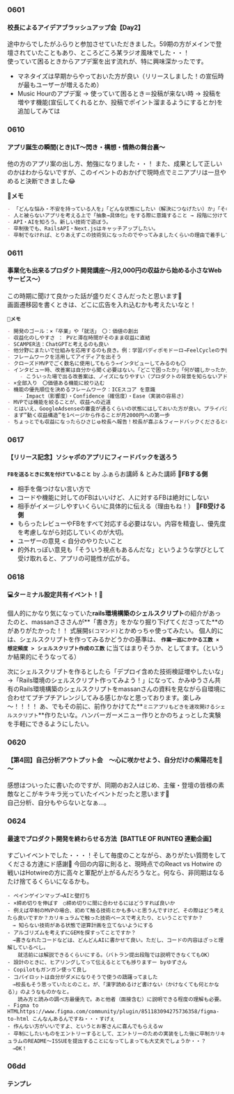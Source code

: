 ### 0601
#### 校長によるアイデアブラッシュアップ会【Day2】
途中からでしたがふらりと参加させていただきました。59期の方がメインで登壇されていたこともあり、ところどころ某ラジオ風味でした・・！  
使っていて困るときからアプデ案を出す流れが、特に興味深かったです。  

- マネタイズは早期からやっておいた方が良い（リリースしました！の宣伝時が最もユーザーが増えるため）  
- Music Hourのアプデ案 → 使っていて困るとき＝投稿が来ない時 → 投稿を増やす機能(宣伝してくれるとか、投稿でポイント溜まるようにするとか)を追加してみては  

### 0610
#### アプリ誕生の瞬間(とき)LT〜閃き・構想・情熱の舞台裏〜
他の方のアプリ案の出し方、勉強になりました・・！
また、成果として正しいのかはわからないですが、このイベントのおかげで現時点でミニアプリは一旦やめると決断できました😂

**📝メモ**
```md
- 「どんな悩み・不安を持っている人を」「どんな状態にしたい（解決につなげたい）か」「そのためにアプリでできることは何か」
- 人と被らないアプリを考える上で「抽象→具体化」をする際に意識すること → 段階に分けて考える（日常でよく使う機能を挙げる→逆に使うとしたら？を挙げる）
- API・AIを知ろう。新しい技術で遊ぼう。
- 卒制後でも、RailsAPI・Next.jsはキャッチアップしたい。
- 卒制でなければ、とりあえずこの技術気になったのでやってみましたくらいの理由で着手してOK！
```
### 0611
#### 事業化も出来るプロダクト開発講座〜月2,000円の収益から始める小さなWebサービス〜）
この時期に聞けて良かった話が盛りだくさんだったと思います🙏  
画面遷移図を書くときは、どこに広告を入れ込むかも考えたいなと！  

**`📝メモ`**
```md
- 開発のゴール：×「卒業」や「就活」　〇：価値の創出
- 収益化のしやすさ ： PVと滞在時間がそのまま収益に直結
- SCAMPER法：ChatGPTと考えるのも良い
- 他分野にまたいで仕組みを応用するのも良き。例：学習バディポモドーロ→FeelCycleの予約の仕組みを応用している
- フレームワークを活用してアイディアを出そう
- クローズドMVPでごく数名に使用してもらう→インタビューしてみるのも〇
- インタビュー時、改善案は自分から聞く必要はない。「どこで困ったか」「何が嬉しかったか」という聞き方で深掘り。
    - こういった場で出る改善案は、ノイズになりやすい（プロダクトの背景を知らないアドバイスというケースもある）ので。
- ×全部入り　〇価値ある機能に絞り込む
- 機能の優先順位を決めるフレームワーク：ICEスコア を意識
    - Impact（影響度）・Confidence（確信度）・Ease（実装の容易さ）
- MVPでは機能を絞ることが、収益への近道
- とはいえ、GoogleAdsenseの審査が通るくらいの状態にはしておいた方が良い。プライバシーポリシーや独自ドメインなど。
- まず”動く収益構造”を1ページから作ることが月2000円への第一歩
- ちょっとでも収益になったらひさじゅ校長へ報告！校長が喜ぶ＆フィードバックくださるとのこと
```

### 0617
#### 【リリース記念】ソシャポのアプリにフィードバックを送ろう
 **`FBを送るときに気を付けていること`** by ふぁらお講師 & とみた講師
🌟**FBする側**
- 相手を傷つけない言い方で
- コードや機能に対してのFBはいいけど、人に対するFBは絶対にしない
- 相手がイメージしやすいくらいに具体的に伝える（理由もね！）
🌟**FB受ける側**
- もらったレビューやFBをすべて対応する必要はない。内容を精査し、優先度を考慮しながら対応していくのが大切。
- ユーザーの意見 < 自分のやりたいこと
- 的外れっぽい意見も「そういう視点もあるんだな」というような学びとして受け取れると、アプリの可能性が広がる。


### 0618
#### 💻ターミナル設定共有イベント！🍻
個人的にかなり気になっていた**rails環境構築のシェルスクリプト**の紹介があったのと、massanさささんが**「書き方」をかなり掘り下げてくださってた**のがありがたかった！！
式展開`$(コマンド)`とかめっちゃ使ってみたい。
個人的には、シェルスクリプトを作ってみるかどうかの基準は、
**`作業一巡にかかる工数 × 想定頻度 > シェルスクリプト作成の工数`** に当てはまりそうか、としてます。（というか結果的にそうなってる）

次にシェルスクリプトを作るとしたら「デプロイ含めた技術検証増やしたいな」→「Rails環境のシェルスクリプト作ってみよう！」になって、かみゆうさん共有のRails環境構築のシェルスクリプトをmassanさんの資料を見ながら自環境に合わせてプチプチアレンジしてみる感じかなと思っております。楽しみ～！！！！
あ、でもその前に、前作りかけてた**`ミニアプリもどきを速攻開けるシェルスクリプト`**作りたいな。ハンバーガーメニュー作りとかのちょっとした実験を手軽にできるようにしたい。

### 0620
#### 【第4回】自己分析アウトプット会　～心に咲かせよう、自分だけの紫陽花を🌸～
感想はついったに書いたのですが、同期のお2人はじめ、主催・登壇の皆様の素敵なとこがキラキラ光っていたイベントだったと思います🥰  
自己分析、自分もやらないとなぁ…。

### 0624
#### 最速でプロダクト開発を終わらせる方法【BATTLE OF RUNTEQ 連動企画】
すごいイベントでした・・・！そして毎度のことながら、ありがたい質問をしてくださる方達にド感謝🥹
今回の内容に則ると、現時点でのReact vs Hotwire の戦いはHotwireの方に高々と軍配が上がるんだろうなと。何なら、非同期はなるたけ捨てるくらいになるかも。
```
- ペインゲインマップ→AIと壁打ち
- ×締め切りを伸ばす　○締め切りに間に合わせるにはどうすれば良いか
- 例えば卒制のMVPの場合、初めて触る技術とかも多いと思うんですけど、その際はどう考えたら良いですか？カリキュラムで触った技術ベースで考えたり、ということですか？
　→ 知らない技術がある状態で逆算計画を立てないようにする
- アルゴリズムを考えずにGEMを探すってことですか？
　→書きなれたコードなどは、どんどんAIに書かせて良い。ただし、コードの内容はざっと理解しているべし。
　　就活前には解説できるくらいにする。（バトラン提出段階では説明できなくてもOK）
- 設計のときに、ヒアリングしてって伝えるととても捗りますー byゆずさん
- Copilotもガンガン使って良し
- コパイロットは自分がダメになりそうで使うの躊躇ってました
　→校長もそう思っていたとのこと。が、「漢字読めるけど書けない（かけなくても何とかなる）」のようなものかなと。
　　読み方と読みの調べ方最優先で。あと他者（面接含む）に説明できる程度の理解も必要。
- Figma to HTMLhttps://www.figma.com/community/plugin/851183094275736358/figma-to-html こんなんあるんですね・・・すげぇ
- 作んない方がいいですよ、というとお客さんに喜んでもらえるｗ
- 卒制にしたいものをエントリーするとして、エントリーのための実装をした後に卒制カリキュラムのREADME～ISSUEを提出することになってしまっても大丈夫でしょうか・・？
　→OK！
```


### 06dd
#### テンプレ
